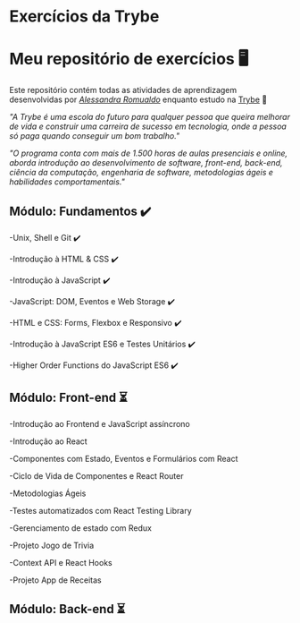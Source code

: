 
# Exercícios da Trybe

# Meu repositório de exercícios :desktop_computer:

Este repositório contém todas as atividades de aprendizagem desenvolvidas por _[Alessandra Romualdo](https://www.linkedin.com/in/alessandra-romualdo-07782b1b7/)_ enquanto estudo na [Trybe](https://www.betrybe.com/) :rocket:

_"A Trybe é uma escola do futuro para qualquer pessoa que queira melhorar de vida e construir uma carreira de sucesso em tecnologia, onde a pessoa só paga quando conseguir um bom trabalho."_

_"O programa conta com mais de 1.500 horas de aulas presenciais e online, aborda introdução ao desenvolvimento de software, front-end, back-end, ciência da computação, engenharia de software, metodologias ágeis e habilidades comportamentais."_

## Módulo: Fundamentos :heavy_check_mark:

-Unix, Shell e Git :heavy_check_mark:

-Introdução à HTML & CSS :heavy_check_mark:

-Introdução à JavaScript :heavy_check_mark:

-JavaScript: DOM, Eventos e Web Storage :heavy_check_mark:

-HTML e CSS: Forms, Flexbox e Responsivo :heavy_check_mark:

-Introdução à JavaScript ES6 e Testes Unitários :heavy_check_mark:

-Higher Order Functions do JavaScript ES6 :heavy_check_mark:

## Módulo: Front-end :hourglass_flowing_sand: 

-Introdução ao Frontend e JavaScript assíncrono

-Introdução ao React

-Componentes com Estado, Eventos e Formulários com React

-Ciclo de Vida de Componentes e React Router

-Metodologias Ágeis

-Testes automatizados com React Testing Library

-Gerenciamento de estado com Redux

-Projeto Jogo de Trivia

-Context API e React Hooks

-Projeto App de Receitas

## Módulo: Back-end :hourglass_flowing_sand:

